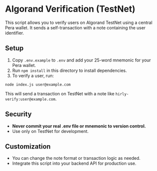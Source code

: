 # Algorand Verification (TestNet)

This script allows you to verify users on Algorand TestNet using a central Pera wallet. It sends a self-transaction with a note containing the user identifier.

## Setup

1. Copy `.env.example` to `.env` and add your 25-word mnemonic for your Pera wallet.
2. Run `npm install` in this directory to install dependencies.
3. To verify a user, run:

```
node index.js user@example.com
```

This will send a transaction on TestNet with a note like `hirly-verify:user@example.com`.

## Security
- **Never commit your real .env file or mnemonic to version control.**
- Use only on TestNet for development.

## Customization
- You can change the note format or transaction logic as needed.
- Integrate this script into your backend API for production use.
